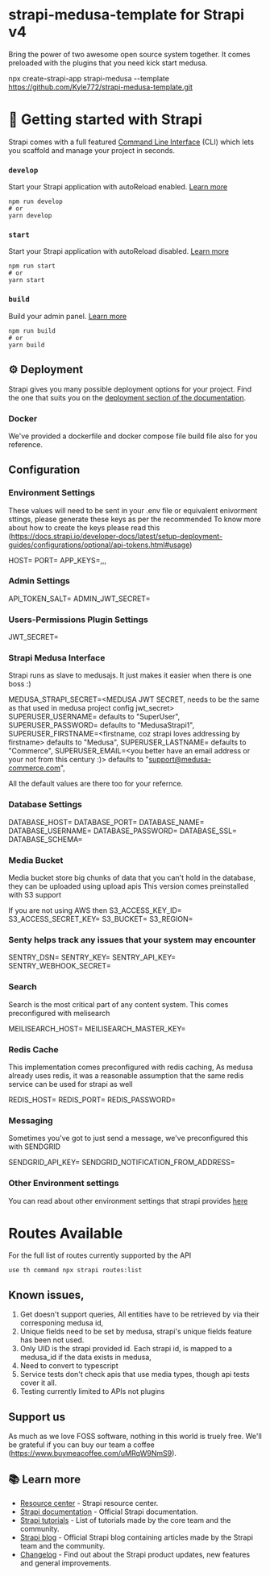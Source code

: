 


# strapi-medusa-template for Strapi v4

Bring the power of two awesome open source system together. It comes preloaded with the plugins that you need kick start medusa. 


npx create-strapi-app strapi-medusa --template https://github.com/Kyle772/strapi-medusa-template.git
# 🚀 Getting started with Strapi

Strapi comes with a full featured [Command Line Interface](https://docs.strapi.io/developer-docs/latest/developer-resources/cli/CLI.html) (CLI) which lets you scaffold and manage your project in seconds.

### `develop`

Start your Strapi application with autoReload enabled. [Learn more](https://docs.strapi.io/developer-docs/latest/developer-resources/cli/CLI.html#strapi-develop)

```
npm run develop
# or
yarn develop
```

### `start`

Start your Strapi application with autoReload disabled. [Learn more](https://docs.strapi.io/developer-docs/latest/developer-resources/cli/CLI.html#strapi-start)

```
npm run start
# or
yarn start
```

### `build`

Build your admin panel. [Learn more](https://docs.strapi.io/developer-docs/latest/developer-resources/cli/CLI.html#strapi-build)

```
npm run build
# or
yarn build
```

## ⚙️ Deployment

Strapi gives you many possible deployment options for your project. Find the one that suits you on the [deployment section of the documentation](https://docs.strapi.io/developer-docs/latest/setup-deployment-guides/deployment.html).

### Docker

We've provided a dockerfile and docker compose file build file also for you reference. 

## Configuration 

### Environment Settings

These values will need to be sent in your .env file or equivalent enivorment sttings,
please generate these keys as per the recommended 
To know more about how to create the keys please read this
(https://docs.strapi.io/developer-docs/latest/setup-deployment-guides/configurations/optional/api-tokens.html#usage)

HOST=<your hostname>
PORT=<yous strapi port>
APP_KEYS=<key1>,<key2>,<key3>,<key4>

### Admin Settings

API_TOKEN_SALT=<api salt>
ADMIN_JWT_SECRET=<admin jwt secret> 

### Users-Permissions Plugin Settings

JWT_SECRET=<STRAPI JWT Secret>

### Strapi Medusa Interface

Strapi runs as slave to medusajs. It just makes it easier when there is one boss :)


MEDUSA_STRAPI_SECRET=<MEDUSA JWT SECRET, needs to be the same as that used in medusa project config jwt_secret>
SUPERUSER_USERNAME=<super user name> defaults to  "SuperUser",
SUPERUSER_PASSWORD=<super secret super user password>  defaults to  "MedusaStrapi1",
SUPERUSER_FIRSTNAME=<firstname, coz strapi loves addressing  by firstname>  defaults to  "Medusa",
SUPERUSER_LASTNAME=<well strapi has got to know who the admin daddy or mommy is >  defaults to  "Commerce",
SUPERUSER_EMAIL=<you better have an email address or your not from this century :)>  defaults to  "support@medusa-commerce.com",

All the default values are there too for your refernce. 


### Database Settings

DATABASE_HOST=<database host>
DATABASE_PORT=<database port>
DATABASE_NAME=<database name>
DATABASE_USERNAME=<database username>
DATABASE_PASSWORD=<database password if you are using const string password and not AWS IAM>
DATABASE_SSL=<data base ssl name>
DATABASE_SCHEMA=<postgres database schema name>

### Media Bucket
Media bucket store big chunks of data that you can't hold in the database, they can be uploaded using upload apis
This version comes preinstalled with S3 support 

If you are not using AWS then
S3_ACCESS_KEY_ID=<AWS KEYID>
S3_ACCESS_SECRET_KEY=<AWS KEY SECRET>
S3_BUCKET=<s3 bucket name>
S3_REGION=<your region>

### Senty helps track any issues that your system may encounter
SENTRY_DSN=<DSN>
SENTRY_KEY=<SENTY KEY>
SENTRY_API_KEY=<SENTRY API KEY>
SENTRY_WEBHOOK_SECRET=<SENTRY WEBHOOK SECRET>

### Search

Search is the most critical part of any content system. This comes preconfigured with melisearch

MEILISEARCH_HOST= <MEILISEARCH HOSTNAME>
MEILISEARCH_MASTER_KEY=<MEILISEARCH KEY>

### Redis Cache

This implementation comes preconfigured with redis caching, As medusa already uses redis,
 it was a reasonable assumption that the same redis service can be used for strapi as well

REDIS_HOST=<redis host name>
REDIS_PORT=<redis port>
REDIS_PASSWORD=<redis password>


### Messaging

Sometimes you've got to just send a message, we've preconfigured this with SENDGRID

SENDGRID_API_KEY=<YOUR SENDGRID KEY>
SENDGRID_NOTIFICATION_FROM_ADDRESS=<SENDERS ADDRESS>

### Other Environment settings

You can read about other environment settings that strapi provides [here](https://docs.strapi.io/developer-docs/latest/setup-deployment-guides/configurations/optional/environment.html#strapi-s-environment-variables)

# Routes Available

For the full list of routes currently supported by the API
```
use th command npx strapi routes:list
```


## Known issues,

1. Get doesn't support queries, All entities have to be retrieved by via their corresponing medusa id, 
2. Unique fields need to be set by medusa, strapi's unique fields feature has been not used. 
3. Only UID is the strapi provided id. Each strapi id, is mapped to a medusa_id if the data exists in medusa, 
4. Need to convert to typescript
5. Service tests don't check apis that use media types, though api tests cover it all.
6. Testing currently limited to APIs not plugins

## Support us 

As much as we love FOSS software, nothing in this world is truely free. We'll be grateful if you can buy our team a coffee (https://www.buymeacoffee.com/uMRqW9NmS9). 


## 📚 Learn more

- [Resource center](https://strapi.io/resource-center) - Strapi resource center.
- [Strapi documentation](https://docs.strapi.io) - Official Strapi documentation.
- [Strapi tutorials](https://strapi.io/tutorials) - List of tutorials made by the core team and the community.
- [Strapi blog](https://docs.strapi.io) - Official Strapi blog containing articles made by the Strapi team and the community.
- [Changelog](https://strapi.io/changelog) - Find out about the Strapi product updates, new features and general improvements.

